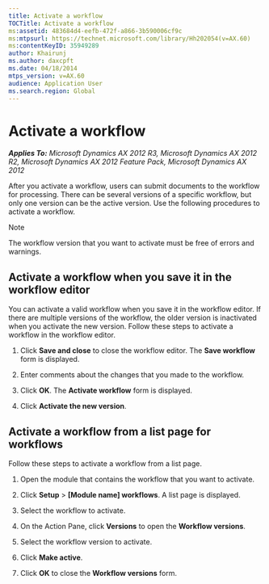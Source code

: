 ```yaml
---
title: Activate a workflow
TOCTitle: Activate a workflow
ms:assetid: 483684d4-eefb-472f-a866-3b590006cf9c
ms:mtpsurl: https://technet.microsoft.com/library/Hh202054(v=AX.60)
ms:contentKeyID: 35949289
author: Khairunj
ms.author: daxcpft
ms.date: 04/18/2014
mtps_version: v=AX.60
audience: Application User
ms.search.region: Global
---
```


# Activate a workflow 


_**Applies To:** Microsoft Dynamics AX 2012 R3, Microsoft Dynamics AX 2012 R2, Microsoft Dynamics AX 2012 Feature Pack, Microsoft Dynamics AX 2012_

After you activate a workflow, users can submit documents to the workflow for processing. There can be several versions of a specific workflow, but only one version can be the active version. Use the following procedures to activate a workflow.


> [!NOTE]
> <P>The workflow version that you want to activate must be free of errors and warnings.</P>



## Activate a workflow when you save it in the workflow editor

You can activate a valid workflow when you save it in the workflow editor. If there are multiple versions of the workflow, the older version is inactivated when you activate the new version. Follow these steps to activate a workflow in the workflow editor.

1.  Click **Save and close** to close the workflow editor. The **Save workflow** form is displayed.

2.  Enter comments about the changes that you made to the workflow.

3.  Click **OK**. The **Activate workflow** form is displayed.

4.  Click **Activate the new version**.

## Activate a workflow from a list page for workflows

Follow these steps to activate a workflow from a list page.

1.  Open the module that contains the workflow that you want to activate.

2.  Click **Setup** \> **\[Module name\] workflows**. A list page is displayed.

3.  Select the workflow to activate.

4.  On the Action Pane, click **Versions** to open the **Workflow versions**.

5.  Select the workflow version to activate.

6.  Click **Make active**.

7.  Click **OK** to close the **Workflow versions** form.

  



